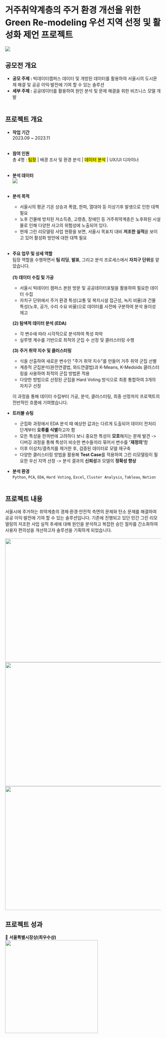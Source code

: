 # 거주취약계층의 주거 환경 개선을 위한 Green Re-modeling 우선 지역 선정 및 활성화 제언 프로젝트
<img src="https://github.com/user-attachments/assets/57340e20-cb53-4158-a3e4-c3bf44dda3c3">

## 공모전 개요
- **공모 주제 :** 빅데이터캠퍼스 데이터 및 개방된 데이터를 활용하여 서울시의 도시문제 해결 및 공공 이익·발전에 기여 할 수 있는 솔루션
- **세부 주제 :** 공공데이터를 활용하여 원인 분석 및 문제 해결을 위한 비즈니스 모델 개발 <br><br>

## 프로젝트 개요
- **작업 기간** <br>
2023.09 ~ 2023.11 <br><br>


- **참여 인원** <br>
총 4명 : <mark>팀장</mark>  |  배경 조사 및 환경 분석  |  <mark>데이터 분석</mark>  |  UX/UI 디자이너 <br><br>


- **분석 데이터** <br>
  <img src="https://github.com/user-attachments/assets/b50895dd-a07d-4cdf-bc09-0d5e2fc17bc9">
  <br><br>

  
- **분석 목적** <br>
  - 서울시의 평균 기온 상승과 폭염, 한파, 열대야 등 이상기후 발생으로 인한 대책 필요 <br>
  - 노후 건물에 방치된 저소득층, 고령층, 장애인 등 거주취약계층은 노후화된 시설물로 인해 다양한 사고의 위험성에 노출되어 있다. <br>
  - 현재 그린 리모델링 사업 현황을 보면, 서울시 목표치 대비 **저조한 실적**을 보이고 있어 활성화 방안에 대한 대책 필요 <br><br>

  
- **주요 업무 및 상세 역할** <br>
팀장 역할을 수행하면서 **팀 리딩**, **발표**, 그리고 분석 프로세스에서 **자치구 단위**를 맡았습니다. <br><br>
  **(1) 데이터 수집 및 가공**
  - 서울시 빅데이터 캠퍼스 본원 방문 및 공공데이터포털을 활용하여 필요한 데이터 수집
  - 자치구 단위에서 주거 환경 특성(교통 및 복지시설 접근성, 녹지 비율)과 건물 특성(노후, 공가, 수리 수요 비율)으로 데이터를 사전에 구분하여 분석 용이성 제고

  **(2) 탐색적 데이터 분석 (EDA)**
  - 각 변수에 따라 시각적으로 분석하여 특성 파악
  - 실루엣 계수를 기반으로 최적의 군집 수 선정 및 클러스터링 수행
  
  **(3) 주거 취약 지수 및 클러스터링**
  - 식을 산출하여 새로운 변수인 "주거 취약 지수"를 만들어 거주 취약 군집 선별
  - 계층적 군집분석(완전연결법, 와드연결법)과 K-Means, K-Medoids 클러스터링을 사용하여 최적의 군집 방법론 적용
  - 다양한 방법으로 선정된 군집을 Hard Voting 방식으로 최종 통합하여 3개의 자치구 선정 <br>
    
  이 과정을 통해 데이터 수집부터 가공, 분석, 클러스터링, 최종 선정까지 프로젝트의 전반적인 흐름에 기여했습니다.
  
- **트러블 슈팅** <br>
  - 군집화 과정에서 EDA 분석 때 예상한 값과는 다르게 도출되어 데이터 전처리 단계부터 **오류를 식별**하고자 함
  - 모든 특성을 한꺼번에 고려하다 보니 중요한 특성이 **모호**해지는 문제 발견 -> 디버깅 과정을 통해 특성이 비슷한 변수들끼리 묶어서 변수를 <b>'재정의'</b>함
  - 이후 이상치/결측치를 제거한 후, 검증된 데이터로 모델 재구축
  - 다양한 클러스터링 방법을 활용해 **Test Case**를 적용하여 그린 리모델링이 필요한 우선 지역 선정 -> 분석 결과의 **신뢰성**과 모델의 **정확성 향상**

- **분석 환경** <br>
<code>Python</code>, <code>PCA</code>, <code>EDA</code>, <code>Hard Voting</code>, <code>Excel</code>, <code>Cluster Analysis</code>, <code>Tableau</code>, <code>Notion</code> <br><br>


## 프로젝트 내용 <br>
서울시에 주거하는 취약계층의 경제·환경·안전적 측면의 문제와 탄소 문제를 해결하여 공공 이익·발전에 기여 할 수 있는 솔루션입니다. 기존에 진행되고 있던 민간 그린 리모델링의 저조한 사업 실적 추세에 대해 원인을 분석하고 복잡한 승인 절차를 간소화하여 사용자 편의성을 개선하고자 솔루션을 기획하게 되었습니다. <br><br>
<img src="https://github.com/user-attachments/assets/3783ef3e-ed00-4ba4-a7d1-7e2eecf095d5" width="800" height="400">
<img src="https://github.com/user-attachments/assets/015ad4f4-9f3b-4b48-904d-79b82424dd1e" width="800" height="400">
<img src="https://github.com/user-attachments/assets/178c8ba6-a3c7-4e26-b897-c3c7d2c82fc8" width="800" height="400">
<br>


## 프로젝트 성과 <br>
🏅 <b>서울특별시장상(최우수상)</b> <br>
<img src="https://github.com/user-attachments/assets/eb9b7dbd-1b61-46dc-b18f-2a34f44865ae" width="300" height="300">


